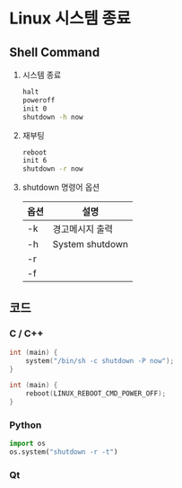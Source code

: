 
# Linux 시스템 종료
## Shell Command
1. 시스템 종료
    ```bash
    halt
    poweroff
    init 0
    shutdown -h now
    ```
2. 재부팅
    ```bash
    reboot
    init 6
    shutdown -r now
    ```
3. shutdown 명령어 옵션

    옵션|설명
    ------|-------
    -k| 경고메시지 출력
    -h| System shutdown
    -r|
    -f|

## 코드 
### C / C++
```cpp
int (main) {
    system("/bin/sh -c shutdown -P now");
}
```
```cpp
int (main) {
    reboot(LINUX_REBOOT_CMD_POWER_OFF);
}
```
### Python
```python
import os
os.system("shutdown -r -t")
```
### Qt

